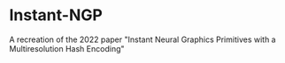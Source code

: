 # Instant-NGP
A recreation of the 2022 paper "Instant Neural Graphics Primitives with a Multiresolution Hash Encoding"
